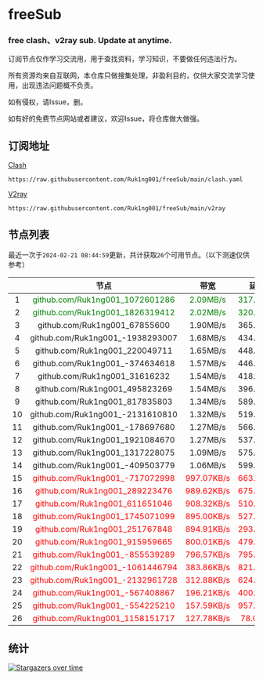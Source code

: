 # freeSub
### free clash、v2ray sub. Update at anytime.

订阅节点仅作学习交流用，用于查找资料，学习知识，不要做任何违法行为。

所有资源均来自互联网，本仓库只做搜集处理，非盈利目的，仅供大家交流学习使用，出现违法问题概不负责。

如有侵权，请Issue，删。

如有好的免费节点网站或者建议，欢迎Issue，将仓库做大做强。

## 订阅地址
[Clash](https://raw.githubusercontent.com/Ruk1ng001/freeSub/main/clash.yaml)
```
https://raw.githubusercontent.com/Ruk1ng001/freeSub/main/clash.yaml
```
[V2ray](https://raw.githubusercontent.com/Ruk1ng001/freeSub/main/v2ray)
```
https://raw.githubusercontent.com/Ruk1ng001/freeSub/main/v2ray
```

## 节点列表

最近一次于`2024-02-21 08:44:59`更新，共计获取`26`个可用节点。（以下测速仅供参考）

|  | 节点 | 带宽 | 延迟 |
|:-:|:--:|:--:|:--:|
 | 1 | <font color=green>github.com/Ruk1ng001_1072601286</font> | <font color=green>2.09MB/s</font> | <font color=green>317.00ms</font> |
 | 2 | <font color=green>github.com/Ruk1ng001_1826319412</font> | <font color=green>2.02MB/s</font> | <font color=green>320.00ms</font> |
 | 3 | github.com/Ruk1ng001_67855600 | 1.90MB/s | 365.00ms |
 | 4 | github.com/Ruk1ng001_-1938293007 | 1.68MB/s | 434.00ms |
 | 5 | github.com/Ruk1ng001_220049711 | 1.65MB/s | 448.00ms |
 | 6 | github.com/Ruk1ng001_-374634618 | 1.57MB/s | 446.00ms |
 | 7 | github.com/Ruk1ng001_31616232 | 1.54MB/s | 418.00ms |
 | 8 | github.com/Ruk1ng001_495823269 | 1.54MB/s | 396.00ms |
 | 9 | github.com/Ruk1ng001_817835803 | 1.34MB/s | 589.00ms |
 | 10 | github.com/Ruk1ng001_-2131610810 | 1.32MB/s | 519.00ms |
 | 11 | github.com/Ruk1ng001_-178697680 | 1.27MB/s | 566.00ms |
 | 12 | github.com/Ruk1ng001_1921084670 | 1.27MB/s | 537.00ms |
 | 13 | github.com/Ruk1ng001_1317228075 | 1.09MB/s | 575.00ms |
 | 14 | github.com/Ruk1ng001_-409503779 | 1.06MB/s | 599.00ms |
 | 15 | <font color=red>github.com/Ruk1ng001_-717072998</font> | <font color=red>997.07KB/s</font> | <font color=red>663.00ms</font> |
 | 16 | <font color=red>github.com/Ruk1ng001_289223476</font> | <font color=red>989.62KB/s</font> | <font color=red>675.00ms</font> |
 | 17 | <font color=red>github.com/Ruk1ng001_611651046</font> | <font color=red>908.32KB/s</font> | <font color=red>510.00ms</font> |
 | 18 | <font color=red>github.com/Ruk1ng001_1745071099</font> | <font color=red>895.00KB/s</font> | <font color=red>527.00ms</font> |
 | 19 | <font color=red>github.com/Ruk1ng001_251767848</font> | <font color=red>894.91KB/s</font> | <font color=red>293.00ms</font> |
 | 20 | <font color=red>github.com/Ruk1ng001_915959665</font> | <font color=red>800.01KB/s</font> | <font color=red>479.00ms</font> |
 | 21 | <font color=red>github.com/Ruk1ng001_-855539289</font> | <font color=red>796.57KB/s</font> | <font color=red>795.00ms</font> |
 | 22 | <font color=red>github.com/Ruk1ng001_-1061446794</font> | <font color=red>383.86KB/s</font> | <font color=red>821.00ms</font> |
 | 23 | <font color=red>github.com/Ruk1ng001_-2132961728</font> | <font color=red>312.88KB/s</font> | <font color=red>624.00ms</font> |
 | 24 | <font color=red>github.com/Ruk1ng001_-567408867</font> | <font color=red>196.21KB/s</font> | <font color=red>400.00ms</font> |
 | 25 | <font color=red>github.com/Ruk1ng001_-554225210</font> | <font color=red>157.59KB/s</font> | <font color=red>957.00ms</font> |
 | 26 | <font color=red>github.com/Ruk1ng001_1158151717</font> | <font color=red>127.78KB/s</font> | <font color=red>78.00ms</font> |


## 统计

[![Stargazers over time](https://starchart.cc/Ruk1ng001/freeSub.svg)](https://starchart.cc/Ruk1ng001/freeSub)